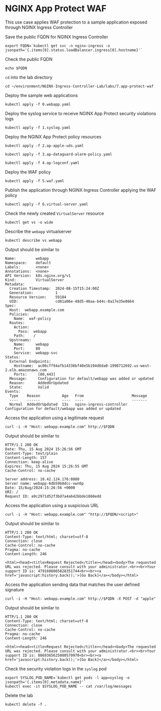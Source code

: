 # NGINX App Protect WAF

This use case applies WAF protection to a sample application exposed through NGINX Ingress Controller

Save the public FQDN for NGINX Ingress Controller
```code
export FQDN=`kubectl get svc -n nginx-ingress -o jsonpath='{.items[0].status.loadBalancer.ingress[0].hostname}'`
```

Check the public FQDN
```code
echo $FQDN
```

`cd` into the lab directory
```code
cd ~/environment/NGINX-Ingress-Controller-Lab/labs/7.app-protect-waf
```

Deploy the sample web applications
```code
kubectl apply -f 0.webapp.yaml
```

Deploy the syslog service to receive NGINX App Protect security violations logs
```code
kubectl apply -f 1.syslog.yaml
```

Deploy the NGINX App Protect policy resources
```code
kubectl apply -f 2.ap-apple-uds.yaml
```

```code
kubectl apply -f 3.ap-dataguard-alarm-policy.yaml
```

```code
kubectl apply -f 4.ap-logconf.yaml
```

Deploy the WAF policy
```code
kubectl apply -f 5.waf.yaml
```

Publish the application through NGINX Ingress Controller applying the WAF policy
```code
kubectl apply -f 6.virtual-server.yaml
```

Check the newly created `VirtualServer` resource
```code
kubectl get vs -o wide
```

Describe the `webapp` virtualserver
```code
kubectl describe vs webapp
```

Output should be similar to
```
Name:         webapp
Namespace:    default
Labels:       <none>
Annotations:  <none>
API Version:  k8s.nginx.org/v1
Kind:         VirtualServer
Metadata:
  Creation Timestamp:  2024-08-15T15:24:00Z
  Generation:          1
  Resource Version:    59184
  UID:                 cd81a06e-48d5-46aa-b44c-0a17e35e8664
Spec:
  Host:  webapp.example.com
  Policies:
    Name:  waf-policy
  Routes:
    Action:
      Pass:  webapp
    Path:    /
  Upstreams:
    Name:     webapp
    Port:     80
    Service:  webapp-svc
Status:
  External Endpoints:
    Hostname:  ac06cff94afb14336bf40e5b194d8da0-1998712692.us-west-2.elb.amazonaws.com
    Ports:     [80,443]
  Message:     Configuration for default/webapp was added or updated 
  Reason:      AddedOrUpdated
  State:       Valid
Events:
  Type    Reason          Age   From                      Message
  ----    ------          ----  ----                      -------
  Normal  AddedOrUpdated  13s   nginx-ingress-controller  Configuration for default/webapp was added or updated
```

Access the application using a legitimate request
```code
curl -i -H "Host: webapp.example.com" http://$FQDN
```

Output should be similar to
```
HTTP/1.1 200 OK
Date: Thu, 15 Aug 2024 15:26:56 GMT
Content-Type: text/plain
Content-Length: 157
Connection: keep-alive
Expires: Thu, 15 Aug 2024 15:26:55 GMT
Cache-Control: no-cache

Server address: 10.42.124.176:8080
Server name: webapp-6db59b8dcc-vwn6p
Date: 15/Aug/2024:15:26:56 +0000
URI: /
Request ID: a9c2971d52f3bd7a4a642bbde1868edd
```

Access the application using a suspicious URL
```
curl -i -H "Host: webapp.example.com" "http://$FQDN/<script>"
```

Output should be similar to
```
HTTP/1.1 200 OK
Content-Type: text/html; charset=utf-8
Connection: close
Cache-Control: no-cache
Pragma: no-cache
Content-Length: 246

<html><head><title>Request Rejected</title></head><body>The requested URL was rejected. Please consult with your administrator.<br><br>Your support ID is: 4791600865828351744<br><br><a href='javascript:history.back();'>[Go Back]</a></body></html>
```

Access the application sending data that matches the user defined signature
```
curl -i -H "Host: webapp.example.com" http://$FQDN -X POST -d "apple"
```

Output should be similar to
```
HTTP/1.1 200 OK
Content-Type: text/html; charset=utf-8
Connection: close
Cache-Control: no-cache
Pragma: no-cache
Content-Length: 246

<html><head><title>Request Rejected</title></head><body>The requested URL was rejected. Please consult with your administrator.<br><br>Your support ID is: 8869365625080570970<br><br><a href='javascript:history.back();'>[Go Back]</a></body></html>
```

Check the security violation logs in the `syslog` pod
```
export SYSLOG_POD_NAME=`kubectl get pods -l app=syslog -o jsonpath='{.items[0].metadata.name}'`
kubectl exec -it $SYSLOG_POD_NAME -- cat /var/log/messages
```

Delete the lab

```code
kubectl delete -f .
```
